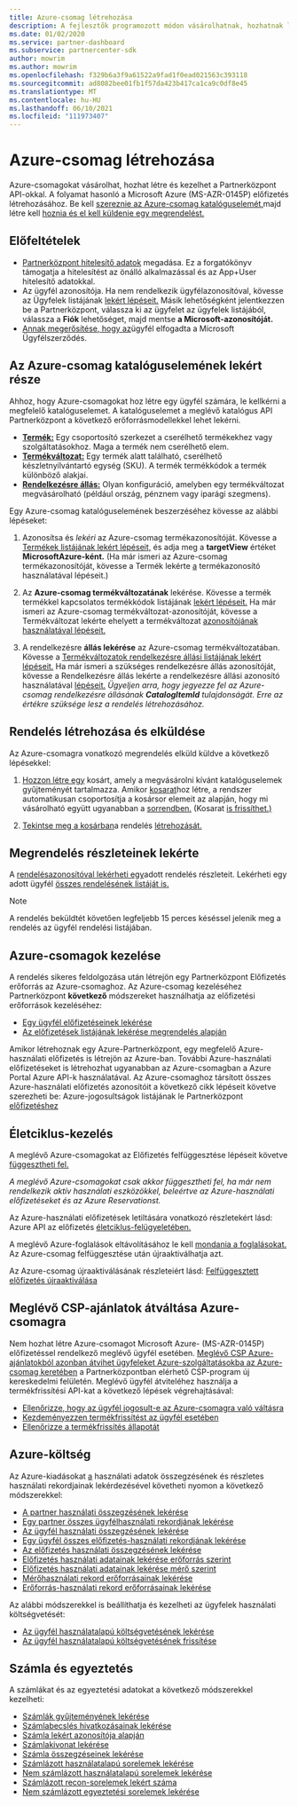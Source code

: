 ```yaml
---
title: Azure-csomag létrehozása
description: A fejlesztők programozott módon vásárolhatnak, hozhatnak létre és kezelhet Azure-csomagokat Partnerközpont API-k használatával.
ms.date: 01/02/2020
ms.service: partner-dashboard
ms.subservice: partnercenter-sdk
author: mowrim
ms.author: mowrim
ms.openlocfilehash: f329b6a3f9a61522a9fad1f0ead021563c393118
ms.sourcegitcommit: ad8082bee01fb1f57da423b417ca1ca9c0df8e45
ms.translationtype: MT
ms.contentlocale: hu-HU
ms.lasthandoff: 06/10/2021
ms.locfileid: "111973407"
---
```

# <a name="create-an-azure-plan"></a>Azure-csomag létrehozása

Azure-csomagokat vásárolhat, hozhat létre és kezelhet a Partnerközpont API-okkal. A folyamat hasonló a Microsoft Azure (MS-AZR-0145P) előfizetés létrehozásához. Be kell [szereznie az Azure-csomag katalóguselemét,](#get-the-catalog-item-for-azure-plan)majd létre kell [hoznia és el kell küldenie egy megrendelést.](#create-and-submit-an-order)

## <a name="prerequisites"></a>Előfeltételek

* [Partnerközpont hitelesítő adatok](partner-center-authentication.md) megadása. Ez a forgatókönyv támogatja a hitelesítést az önálló alkalmazással és az App+User hitelesítő adatokkal.
* Az ügyfél azonosítója. Ha nem rendelkezik ügyfélazonosítóval, kövesse az Ügyfelek listájának [lekért lépéseit.](get-a-list-of-customers.md) Másik lehetőségként jelentkezzen be a Partnerközpont, válassza ki az ügyfelet az ügyfelek listájából, válassza a **Fiók** lehetőséget, majd mentse **a Microsoft-azonosítóját.**
* [Annak megerősítése, hogy az](/partner-center/confirm-customer-agreement)ügyfél elfogadta a Microsoft Ügyfélszerződés.

## <a name="get-the-catalog-item-for-azure-plan"></a>Az Azure-csomag katalóguselemének lekért része

Ahhoz, hogy Azure-csomagokat hoz létre egy ügyfél számára, le kellkérni a megfelelő katalóguselemet. A katalóguselemet a meglévő katalógus API Partnerközpont a következő erőforrásmodellekkel lehet lekérni.

* **[Termék:](product-resources.md#product)** Egy csoportosító szerkezet a cserélhető termékekhez vagy szolgáltatásokhoz. Maga a termék nem cserélhető elem.
* **[Termékváltozat:](product-resources.md#sku)** Egy termék alatt található, cserélhető készletnyilvántartó egység (SKU). A termék termékkódok a termék különböző alakjai.
* **[Rendelkezésre állás:](product-resources.md#availability)** Olyan konfiguráció, amelyben egy termékváltozat megvásárolható (például ország, pénznem vagy iparági szegmens).

Egy Azure-csomag katalóguselemének beszerzéséhez kövesse az alábbi lépéseket:

1. Azonosítsa és *lekéri* az Azure-csomag termékazonosítóját. Kövesse a [Termékek listájának lekért lépéseit,](get-a-list-of-products.md) és adja meg a **targetView** értéket **MicrosoftAzure-ként.** (Ha már ismeri  az Azure-csomag termékazonosítóját, kövesse a Termék lekérte [a](get-a-product-by-id.md) termékazonosító használatával lépéseit.)

2. Az **Azure-csomag termékváltozatának** lekérése. Kövesse a termék termékkel kapcsolatos termékkódok listájának [lekért lépéseit.](get-a-list-of-skus-for-a-product.md) Ha már ismeri az Azure-csomag termékváltozat-azonosítóját, kövesse a Termékváltozat lekérte ehelyett a termékváltozat [azonosítójának használatával lépéseit.](get-a-sku-by-id.md)

3. A rendelkezésre **állás lekérése** az Azure-csomag termékváltozatában. Kövesse a [Termékváltozatok rendelkezésre állási listájának lekért lépéseit.](get-a-list-of-availabilities-for-a-sku.md) Ha már ismeri a szükséges rendelkezésre állás azonosítóját, kövesse a Rendelkezésre állás lekérte a rendelkezésre állási azonosító használatával [lépéseit.](get-an-availability-by-id.md) *Ügyeljen arra, hogy jegyezze fel az Azure-csomag rendelkezésre állásának **CatalogItemId** tulajdonságát. Erre az értékre szüksége lesz a rendelés létrehozásához.*

## <a name="create-and-submit-an-order"></a>Rendelés létrehozása és elküldése

Az Azure-csomagra vonatkozó megrendelés elküld küldve a következő lépésekkel:

1. [Hozzon létre egy](create-a-cart.md) kosárt, amely a megvásárolni kívánt katalóguselemek gyűjteményét tartalmazza. Amikor [kosarat](cart-resources.md#cart)hoz [](cart-resources.md#cartlineitem) létre, a rendszer automatikusan csoportosítja a kosársor elemeit az alapján, hogy mi vásárolható együtt ugyanabban a [sorrendben.](order-resources.md#order) (Kosarat [is frissíthet.)](update-a-cart.md)

2. [Tekintse meg a kosárban](checkout-a-cart.md)a rendelés [létrehozását.](order-resources.md#order)

## <a name="get-order-details"></a>Megrendelés részleteinek lekérte

A [rendelésazonosítóval lekérheti egy](get-an-order-by-id.md)adott rendelés részleteit. Lekérheti egy adott ügyfél [összes rendelésének listáját is.](get-all-of-a-customer-s-orders.md)

>[!NOTE]
>A rendelés beküldtét követően legfeljebb 15 perces késéssel jelenik meg a rendelés az ügyfél rendelési listájában.

## <a name="manage-azure-plans"></a>Azure-csomagok kezelése

A rendelés sikeres feldolgozása után létrejön egy  Partnerközpont Előfizetés erőforrás az Azure-csomaghoz. Az Azure-csomag kezeléséhez Partnerközpont **következő** módszereket használhatja az előfizetési erőforrások kezeléséhez:

* [Egy ügyfél előfizetéseinek lekérése](get-all-of-a-customer-s-subscriptions.md)
* [Az előfizetések listájának lekérése megrendelés alapján](get-a-list-of-subscriptions-by-order.md)

Amikor létrehoznak egy Azure-Partnerközpont, egy megfelelő Azure-használati előfizetés is létrejön az Azure-ban. További Azure-használati előfizetéseket is létrehozhat ugyanabban az Azure-csomagban a Azure Portal Azure API-k használatával. Az Azure-csomaghoz társított összes Azure-használati előfizetés azonosítóit a következő cikk lépéseit követve szerezheti be: Azure-jogosultságok listájának le Partnerközpont [előfizetéshez](get-a-list-of-azure-entitlements-for-subscription.md)

## <a name="lifecycle-management"></a>Életciklus-kezelés

A meglévő Azure-csomagokat az Előfizetés felfüggesztése lépéseit követve [függesztheti fel.](suspend-a-subscription.md)

*A meglévő Azure-csomagokat csak akkor függesztheti fel, ha már nem rendelkezik aktív használati eszközökkel, beleértve az Azure-használati előfizetéseket és az Azure Reservationst.*

Az Azure-használati előfizetések letiltására vonatkozó részletekért lásd: Azure API az előfizetés [életciklus-felügyeletében.](/rest/api/resources/subscriptions)

A meglévő Azure-foglalások eltávolításához le kell [mondania a foglalásokat.](/partner-center/azure-reservations-manage#cancel-or-exchange-a-reservation)
Az Azure-csomag felfüggesztése után újraaktiválhatja azt.

Az Azure-csomag újraaktiválásának részleteiért lásd: [Felfüggesztett előfizetés újraaktiválása](reactivate-a-suspended-a-subscription.md)

## <a name="transition-existing-csp-offers-to-azure-plan"></a>Meglévő CSP-ajánlatok átváltása Azure-csomagra 

Nem hozhat létre Azure-csomagot Microsoft Azure- (MS-AZR-0145P) előfizetéssel rendelkező meglévő ügyfél esetében. [Meglévő CSP Azure-ajánlatokból azonban átvihet ügyfeleket Azure-szolgáltatásokba az Azure-csomag keretében](/partner-center/azure-plan-transition) a Partnerközpontban elérhető CSP-program új kereskedelmi felületén. Meglévő ügyfél átviteléhez használja a termékfrissítési API-kat a következő lépések végrehajtásával:

* [Ellenőrizze, hogy az ügyfél jogosult-e az Azure-csomagra való váltásra](get-eligibility-for-product-upgrade.md)
* [Kezdeményezzen termékfrissítést az ügyfél esetében](create-product-upgrade-entity.md)
* [Ellenőrizze a termékfrissítés állapotát](get-product-upgrade-status.md)

## <a name="azure-spending"></a>Azure-költség

Az Azure-kiadásokat [a](azure-spending.md) használati adatok összegzésének és részletes használati rekordjainak lekérdezésével követheti nyomon a következő módszerekkel:

* [A partner használati összegzésének lekérése](get-a-partner-usage-summary.md)
* [Egy partner összes ügyfélhasználati rekordjának lekérése](get-a-customer-s-usage-records.md)
* [Az ügyfél használati összegzésének lekérése](get-a-customer-usage-summary.md)
* [Egy ügyfél összes előfizetés-használati rekordjának lekérése](get-a-customer-subscription-s-usage-records.md)
* [Az előfizetés használati összegzésének lekérése](get-a-customer-subscription-usage-summary.md)
* [Előfizetés használati adatainak lekérése erőforrás szerint](get-a-customer-subscription-resource-usage-records.md)
* [Előfizetés használati adatainak lekérése mérő szerint](get-a-customer-subscription-meter-usage-records.md)
* [Mérőhasználati rekord erőforrásainak lekérése](meter-usage-resources.md)
* [Erőforrás-használati rekord erőforrásainak lekérése](resource-usage-resources.md)

Az alábbi módszerekkel is beállíthatja és kezelheti az ügyfelek használati költségvetését:

* [Az ügyfél használatalapú költségvetésének lekérése](get-a-customer-s-usage-spending-budget.md)
* [Az ügyfél használatalapú költségvetésének frissítése](update-a-customer-s-usage-spending-budget.md)

## <a name="invoice-and-reconciliation"></a>Számla és egyeztetés

A számlákat és az egyeztetési adatokat a következő módszerekkel kezelheti:

* [Számlák gyűjteményének lekérése](get-a-collection-of-invoices.md)
* [Számlabecslés hivatkozásainak lekérése](get-invoice-estimate-links.md)
* [Számla lekért azonosítója alapján](get-invoice-by-id.md)
* [Számlakivonat lekérése](get-invoice-statement.md)
* [Számla összegzéseinek lekérése](get-invoice-summaries.md)
* [Számlázott használatalapú sorelemek lekérése](get-invoice-billed-consumption-lineitems.md)
* [Nem számlázott használatalapú sorelemek lekérése](get-invoice-unbilled-consumption-lineitems.md)
* [Számlázott recon-sorelemek lekért száma](get-invoiceline-items.md)
* [Nem számlázott egyeztetési sorelemek lekérése](get-invoice-unbilled-recon-lineitems.md)

